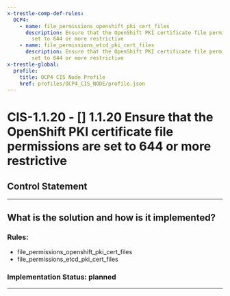 ```yaml
---
x-trestle-comp-def-rules:
  OCP4:
    - name: file_permissions_openshift_pki_cert_files
      description: Ensure that the OpenShift PKI certificate file permissions are
        set to 644 or more restrictive
    - name: file_permissions_etcd_pki_cert_files
      description: Ensure that the OpenShift PKI certificate file permissions are
        set to 644 or more restrictive
x-trestle-global:
  profile:
    title: OCP4 CIS Node Profile
    href: profiles/OCP4_CIS_NODE/profile.json
---
```


# CIS-1.1.20 - \[\] 1.1.20 Ensure that the OpenShift PKI certificate file permissions are set to 644 or more restrictive

## Control Statement

______________________________________________________________________

## What is the solution and how is it implemented?

<!-- For implementation status enter one of: implemented, partial, planned, alternative, not-applicable -->

<!-- Note that the list of rules under ### Rules: is read-only and changes will not be captured after assembly to JSON -->

<!-- Add control implementation description here for control: CIS-1.1.20 -->

### Rules:

  - file_permissions_openshift_pki_cert_files
  - file_permissions_etcd_pki_cert_files

### Implementation Status: planned

______________________________________________________________________
